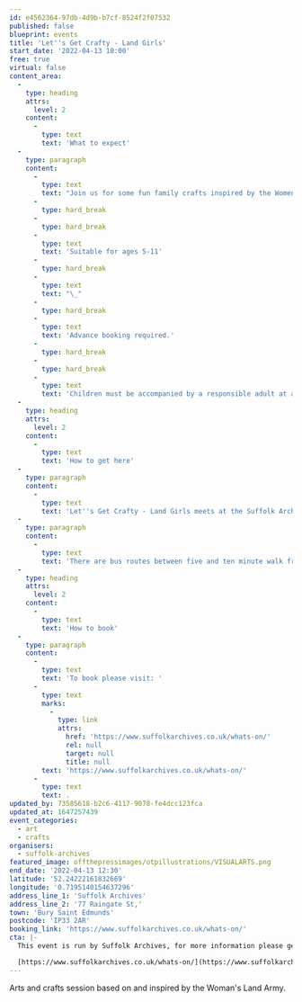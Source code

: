 ```yaml
---
id: e4562364-97db-4d9b-b7cf-8524f2f07532
published: false
blueprint: events
title: 'Let''s Get Crafty - Land Girls'
start_date: '2022-04-13 10:00'
free: true
virtual: false
content_area:
  -
    type: heading
    attrs:
      level: 2
    content:
      -
        type: text
        text: 'What to expect'
  -
    type: paragraph
    content:
      -
        type: text
        text: "Join us for some fun family crafts inspired by the Women’s Land Army.\_"
      -
        type: hard_break
      -
        type: hard_break
      -
        type: text
        text: 'Suitable for ages 5-11'
      -
        type: hard_break
      -
        type: text
        text: "\_"
      -
        type: hard_break
      -
        type: text
        text: 'Advance booking required.'
      -
        type: hard_break
      -
        type: hard_break
      -
        type: text
        text: 'Children must be accompanied by a responsible adult at all times.'
  -
    type: heading
    attrs:
      level: 2
    content:
      -
        type: text
        text: 'How to get here'
  -
    type: paragraph
    content:
      -
        type: text
        text: 'Let''s Get Crafty - Land Girls meets at the Suffolk Archives in Bury St Edmunds, IP33 2AR.'
  -
    type: paragraph
    content:
      -
        type: text
        text: 'There are bus routes between five and ten minute walk from the venue.'
  -
    type: heading
    attrs:
      level: 2
    content:
      -
        type: text
        text: 'How to book'
  -
    type: paragraph
    content:
      -
        type: text
        text: 'To book please visit: '
      -
        type: text
        marks:
          -
            type: link
            attrs:
              href: 'https://www.suffolkarchives.co.uk/whats-on/'
              rel: null
              target: null
              title: null
        text: 'https://www.suffolkarchives.co.uk/whats-on/'
      -
        type: text
        text: .
updated_by: 73585618-b2c6-4117-9078-fe4dcc123fca
updated_at: 1647257439
event_categories:
  - art
  - crafts
organisers:
  - suffolk-archives
featured_image: offthepressimages/otpillustrations/VISUALARTS.png
end_date: '2022-04-13 12:30'
latitude: '52.24222161832669'
longitude: '0.7195140154637296'
address_line_1: 'Suffolk Archives'
address_line_2: '77 Raingate St,'
town: 'Bury Saint Edmunds'
postcode: 'IP33 2AR'
booking_link: 'https://www.suffolkarchives.co.uk/whats-on/'
cta: |-
  This event is run by Suffolk Archives, for more information please get in touch via:

  [https://www.suffolkarchives.co.uk/whats-on/](https://www.suffolkarchives.co.uk/whats-on/)
---
```

Arts and crafts session based on and inspired by the Woman's Land Army.